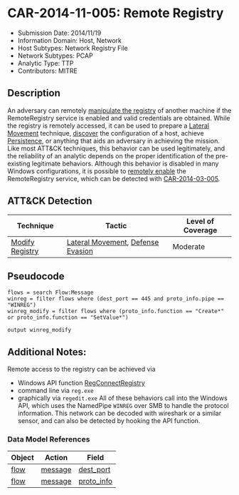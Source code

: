 # CAR-2014-11-005: Remote Registry
- Submission Date: 2014/11/19
- Information Domain: Host, Network
- Host Subtypes: Network Registry File
- Network Subtypes: PCAP
- Analytic Type: TTP
- Contributors: MITRE

## Description
An adversary can remotely [manipulate the registry](https://attack.mitre.org/techniques/T1112) of another machine if the RemoteRegistry service is enabled and valid credentials are obtained. While the registry is remotely accessed, it can be used to prepare a [Lateral Movement](https://attack.mitre.org/tactics/TA0008) technique, [discover](https://attack.mitre.org/tactics/TA0007) the configuration of a host, achieve [Persistence](https://attack.mitre.org/tactics/TA0003), or anything that aids an adversary in achieving the mission. Like most ATT&CK techniques, this behavior can be used legitimately, and the reliability of an analytic depends on the proper identification of the pre-existing legitimate behaviors. Although this behavior is disabled in many Windows configurations, it is possible to [remotely enable](https://attack.mitre.org/techniques/T1035) the RemoteRegistry service, which can be detected with [CAR-2014-03-005](CAR-2014-03-005.md).

## ATT&CK Detection

|Technique |Tactic |Level of Coverage |
|---|---|---|
|[Modify Registry](https://attack.mitre.org/techniques/T1112/)|[Lateral Movement](https://attack.mitre.org/tactics/TA0008), [Defense Evasion](https://attack.mitre.org/tactics/TA0005)|Moderate|

## Pseudocode
```
flows = search Flow:Message
winreg = filter flows where (dest_port == 445 and proto_info.pipe == "WINREG")
winreg_modify = filter flows where (proto_info.function == "Create*" or proto_info.function == "SetValue*")

output winreg_modify
```

## Additional Notes: 

Remote access to the registry can be achieved via
* Windows API function <a href="https://msdn.microsoft.com/en-us/library/windows/desktop/ms724840.aspx">RegConnectRegistry</a> 
* command line via `reg.exe`
* graphically via `regedit.exe`
All of these behaviors call into the Windows API, which uses the NamedPipe `WINREG` over SMB to handle the protocol information. This network can be decoded with wireshark or a similar sensor, and can also be detected by hooking the API function.



### Data Model References
|Object|Action|Field|
|---|---|---|
| [flow](../data_model/flow.md) | [message](../data_model/flow.md#message) | [dest_port](../data_model/flow.md#dest_port) |
| [flow](../data_model/flow.md) | [message](../data_model/flow.md#message) | [proto_info](../data_model/flow.md#proto_info) |